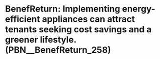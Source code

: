 # BenefReturn: __Implementing energy-efficient appliances can attract tenants seeking cost savings and a greener lifestyle.__ (PBN__BenefReturn_258)

